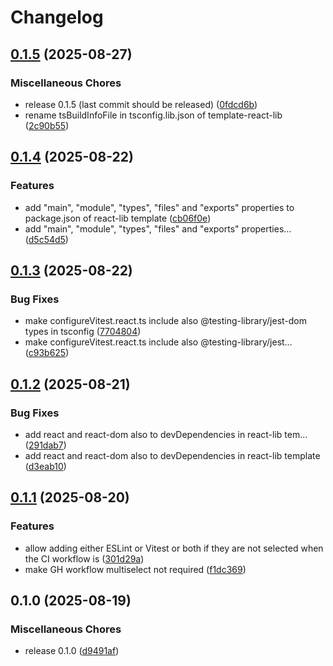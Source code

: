 # Changelog

## [0.1.5](https://github.com/jariikonen/create-project/compare/create-project-v0.1.4...create-project-v0.1.5) (2025-08-27)


### Miscellaneous Chores

* release 0.1.5 (last commit should be released) ([0fdcd6b](https://github.com/jariikonen/create-project/commit/0fdcd6ba7ef2af17220d27e048f80f1ae9877d72))
* rename tsBuildInfoFile in tsconfig.lib.json of template-react-lib ([2c90b55](https://github.com/jariikonen/create-project/commit/2c90b550507839fe19794e4280237914bf5d188e))

## [0.1.4](https://github.com/jariikonen/create-project/compare/create-project-v0.1.3...create-project-v0.1.4) (2025-08-22)


### Features

* add "main", "module", "types", "files" and "exports" properties to package.json of react-lib template ([cb06f0e](https://github.com/jariikonen/create-project/commit/cb06f0edaad70fea5fbafa75ff886066e1582de5))
* add "main", "module", "types", "files" and "exports" properties… ([d5c54d5](https://github.com/jariikonen/create-project/commit/d5c54d57d6c3f34e7b9a31ee50f9792e91b73979))

## [0.1.3](https://github.com/jariikonen/create-project/compare/create-project-v0.1.2...create-project-v0.1.3) (2025-08-22)


### Bug Fixes

* make configureVitest.react.ts include also @testing-library/jest-dom types in tsconfig ([7704804](https://github.com/jariikonen/create-project/commit/770480439bbb0c003ce6bfa928fbb44dc1cba1bb))
* make configureVitest.react.ts include also @testing-library/jest… ([c93b625](https://github.com/jariikonen/create-project/commit/c93b6254bfddec435cdf8fe54f592a6c63a73e08))

## [0.1.2](https://github.com/jariikonen/create-project/compare/create-project-v0.1.1...create-project-v0.1.2) (2025-08-21)


### Bug Fixes

* add react and react-dom also to devDependencies in react-lib tem… ([291dab7](https://github.com/jariikonen/create-project/commit/291dab72516682fab261a544098e0d906c2fc7ec))
* add react and react-dom also to devDependencies in react-lib template ([d3eab10](https://github.com/jariikonen/create-project/commit/d3eab105cf1efcf2bfda337f286f31579c1e1a9f))

## [0.1.1](https://github.com/jariikonen/create-project/compare/create-project-v0.1.0...create-project-v0.1.1) (2025-08-20)


### Features

* allow adding either ESLint or Vitest or both if they are not selected when the CI workflow is ([301d29a](https://github.com/jariikonen/create-project/commit/301d29a1650f60da13fd453ec2c383b67e22e369))
* make GH workflow multiselect not required ([f1dc369](https://github.com/jariikonen/create-project/commit/f1dc369a34a537486b0d5b34f1f2fa7f347e1193))

## 0.1.0 (2025-08-19)


### Miscellaneous Chores

* release 0.1.0 ([d9491af](https://github.com/jariikonen/create-project/commit/d9491af11d11b57b853768135cc6d7e22270c79a))

